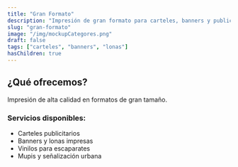 ```yaml
---
title: "Gran Formato"
description: "Impresión de gran formato para carteles, banners y publicidad exterior."
slug: "gran-formato"
image: "/img/mockupCategores.png"
draft: false
tags: ["carteles", "banners", "lonas"]
hasChildren: true
---
```


## ¿Qué ofrecemos?
Impresión de alta calidad en formatos de gran tamaño.

### Servicios disponibles:
- Carteles publicitarios
- Banners y lonas impresas
- Vinilos para escaparates
- Mupis y señalización urbana
